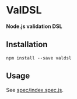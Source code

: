 # ValDSL

**Node.js validation DSL**



## Installation

    npm install --save valdsl



## Usage

See [spec/index.spec.js](spec/index.spec.js).
